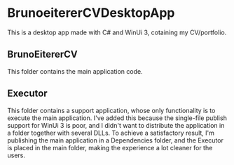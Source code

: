 # BrunoeitererCVDesktopApp
This is a desktop app made with C# and WinUi 3, cotaining my CV/portfolio.

## BrunoEitererCV
This folder contains the main application code.

## Executor
This folder contains a support application, whose only functionality is to execute the main application.
I've added this because the single-file publish support for WinUi 3 is poor, and I didn't want to distribute the application in a folder together with several DLLs.
To achieve a satisfactory result, I'm publishing the main application in a Dependencies folder, and the Executor is placed in the main folder, making the experience a lot cleaner for the users.

